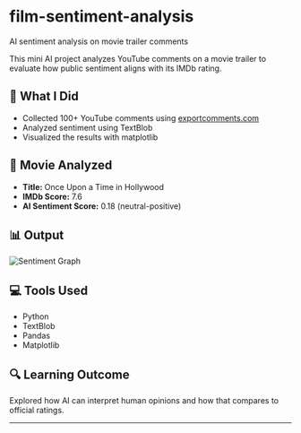 # film-sentiment-analysis
AI sentiment analysis on movie trailer comments


This mini AI project analyzes YouTube comments on a movie trailer to evaluate how public sentiment aligns with its IMDb rating.

## 🧠 What I Did

- Collected 100+ YouTube comments using [exportcomments.com](https://exportcomments.com)
- Analyzed sentiment using TextBlob
- Visualized the results with matplotlib

## 🎥 Movie Analyzed

- **Title:** Once Upon a Time in Hollywood  
- **IMDb Score:** 7.6  
- **AI Sentiment Score:** 0.18 (neutral-positive)

## 📊 Output

![Sentiment Graph](screenshot.png)

## 💻 Tools Used

- Python
- TextBlob
- Pandas
- Matplotlib

## 🔍 Learning Outcome

Explored how AI can interpret human opinions and how that compares to official ratings.

---

